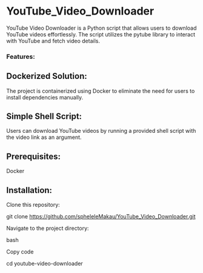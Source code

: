 # YouTube_Video_Downloader
YouTube Video Downloader is a Python script that allows users to download YouTube videos effortlessly. The script utilizes the pytube library to interact with YouTube and fetch video details.


### Features:
## Dockerized Solution:

The project is containerized using Docker to eliminate the need for users to install dependencies manually.

## Simple Shell Script:

Users can download YouTube videos by running a provided shell script with the video link as an argument.

## Prerequisites:
Docker

## Installation:
Clone this repository:

git clone https://github.com/spheleleMakau/YouTube_Video_Downloader.git

Navigate to the project directory:

bash

Copy code

cd youtube-video-downloader

